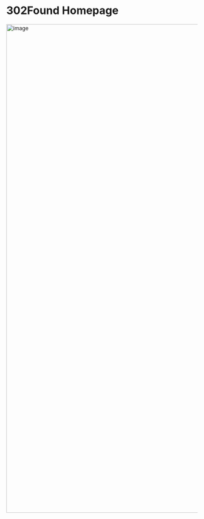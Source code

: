 # 302Found Homepage

<img width="1231" height="1288" alt="image" src="https://github.com/user-attachments/assets/40c2f418-8888-4af3-813a-25c12782de96" />
